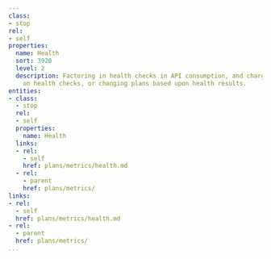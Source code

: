 ```yaml
---
class:
- stop
rel:
- self
properties:
  name: Health
  sort: 3920
  level: 2
  description: Factoring in health checks in API consumption, and charging specifically
    on health checks, or changing plans based upon health results.
entities:
- class:
  - stop
  rel:
  - self
  properties:
    name: Health
  links:
  - rel:
    - self
    href: plans/metrics/health.md
  - rel:
    - parent
    href: plans/metrics/
links:
- rel:
  - self
  href: plans/metrics/health.md
- rel:
  - parent
  href: plans/metrics/
...
```

